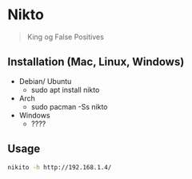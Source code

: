 # Nikto
> King og False Positives


## Installation (Mac, Linux, Windows)
* Debian/ Ubuntu
    * sudo apt install nikto
* Arch
    * sudo pacman -Ss nikto
* Windows
    * ????


## Usage
```bash
nikito -h http://192.168.1.4/

```
